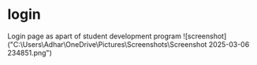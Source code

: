 # login
Login page as apart of student development program
![screenshot]("C:\Users\Adhar\OneDrive\Pictures\Screenshots\Screenshot 2025-03-06 234851.png")
